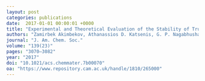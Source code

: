 ```yaml
---
layout: post
categories: publications
date:  2017-01-01 00:00:01 +0000
title: "Experimental and Theoretical Evaluation of the Stability of True MOF Polymorphs Explains Their Mechanochemical Interconversions"
authors: "Zamirbek Akimbekov, Athanassios D. Katsenis, G. P. Nagabhushana, Ghada Ayoub, Mihails Arhangelskis, Andrew J. Morris, Tomislav Friščić and Alexandra Navrotsky"
journal: "J. Am. Chem. Soc."
volume: "139(23)"
pages: "3070–3082"
year: "2017"
doi: "10.1021/acs.chemmater.7b00070"
oa: "https://www.repository.cam.ac.uk/handle/1810/265000"
---
```

